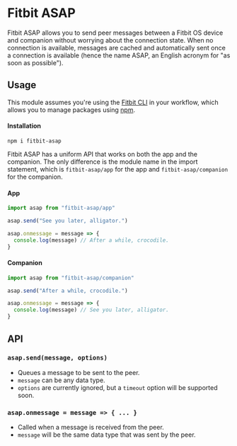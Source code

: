# Fitbit ASAP
Fitbit ASAP allows you to send peer messages between a Fitbit OS device and companion without worrying about the connection state. When no connection is available, messages are cached and automatically sent once a connection is available (hence the name ASAP, an English acronym for "as soon as possible").
## Usage
This module assumes you're using the [Fitbit CLI](https://dev.fitbit.com/build/guides/command-line-interface/) in your workflow, which allows you to manage packages using [npm](https://docs.npmjs.com/about-npm/).
#### Installation
```
npm i fitbit-asap
```
Fitbit ASAP has a uniform API that works on both the app and the companion. The only difference is the module name in the import statement, which is `fitbit-asap/app` for the app and `fitbit-asap/companion` for the companion.
#### App
```javascript
import asap from "fitbit-asap/app"

asap.send("See you later, alligator.")

asap.onmessage = message => {
  console.log(message) // After a while, crocodile.
}
```
#### Companion
```javascript
import asap from "fitbit-asap/companion"

asap.send("After a while, crocodile.")

asap.onmessage = message => {
  console.log(message) // See you later, alligator.
}
```
## API
### `asap.send(message, options)`
* Queues a message to be sent to the peer.
* `message` can be any data type.
* `options` are currently ignored, but a `timeout` option will be supported soon.

### `asap.onmessage = message => { ... }`
* Called when a message is received from the peer.
* `message` will be the same data type that was sent by the peer.
